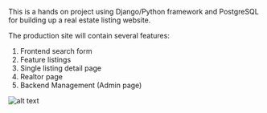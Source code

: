 This is a hands on project using Django/Python framework and PostgreSQL for building up a real estate listing website.

The production site will contain several features:
1. Frontend search form
2. Feature listings
3. Single listing detail page
4. Realtor page
5. Backend Management (Admin page)

![alt text](./static/img/readme-ss.png)